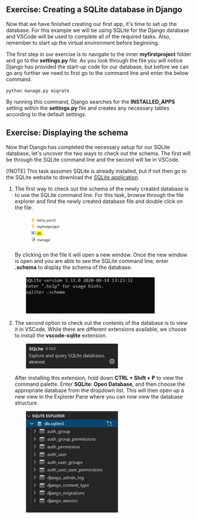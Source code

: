 [1]: https://www.sqlite.org/download.html "Link to SQLite webpage"

## Exercise: Creating a SQLite database in Django

Now that we have finished creating our first app, it's time to set up the database. For this example we will be using SQLite for the Django database and VSCode will be used to complete all of the required tasks. Also, remember to start up the virtual environment before beginning. 

The first step in our exercise is to navigate to the inner **myfirstproject** folder and go to the **settings**.**py** file. As you look through the file you will notice Django has provided the start-up code for our database, but before we can go any further we need to first go to the command line and enter the below command.

    python manage.py migrate

By running this command, Django searches for the **INSTALLED_APPS** setting within the **settings**.**py** file and creates any necessary tables according to the default settings.

## Exercise: Displaying the schema

Now that Django has completed the necessary setup for our SQLite database, let's uncover the two ways to check out the schema. The first will be through the SQLite command line and the second will be in VSCode. 

[!NOTE] This task assumes SQLite is already installed, but if not then go to the SQLite website to download the [SQLite application][1].

1. The first way to check out the schema of the newly created database is to use the SQLite command line. For this task, browse through the file explorer and find the newly created database file and double click on the file.

    <img src="..\Module2\Module2_Images\Module2_DBImage.PNG" alt="SQLite Database Folder" style="margin-left: 30px;width:100px; height:auto" />

    By clicking on the file it will open a new window. Once the new window is open and you are able to see the SQLite command line, enter **.schema** to display the schema of the database.

    <img src="..\Module2\Module2_Images\Module2_SQLiteCommandLine.PNG" alt="SQLite Database Folder" style="margin-left: 30px;width:350px; height:auto" />

2. The second option to check out the contents of the database is to view it in VSCode. While there are different extensions available, we choose to install the **vscode-sqlite** extension.

    <img src="..\Module2\Module2_Images\Module2_VSC_SQLiteExt.PNG" alt="SQLite Database Folder" style="margin-left: 30px;width:250px; height:auto" />

    After installing this extension, hold down **CTRL + Shift + P** to view the command palette. Enter **SQLite: Open Database**, and then choose the appropriate database from the dropdown list. This will then open up a new view in the Explorer Pane where you can now view the database structure.

    <img src="..\Module2\Module2_Images\Module2_VSC_SQLiteDBOpen.PNG" alt="SQLite Database Folder" style="margin-left: 30px;width:250px; height:auto" />

